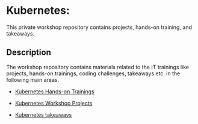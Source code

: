 # Kubernetes:

This private workshop repository contains projects, hands-on training, and takeaways.

## Description

The workshop repository contains materials related to the IT trainings like projects, hands-on trainings, coding challenges, takeaways etc. in the following main areas.

- [Kubernetes Hands-on Trainings](./hands-on/README.md)

- [Kubernetes Workshop Projects](./projects/README.md)

- [Kubernetes takeaways](./takeaways)




